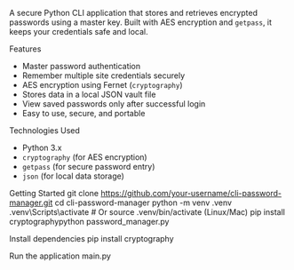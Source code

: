 A secure Python CLI application that stores and retrieves encrypted passwords using a master key. Built with AES encryption and `getpass`, it keeps your credentials safe and local.

Features
-  Master password authentication
-  Remember multiple site credentials securely
-  AES encryption using Fernet (`cryptography`)
-  Stores data in a local JSON vault file
-  View saved passwords only after successful login
-  Easy to use, secure, and portable


Technologies Used
- Python 3.x
- `cryptography` (for AES encryption)
- `getpass` (for secure password entry)
- `json` (for local data storage)

Getting Started
git clone https://github.com/your-username/cli-password-manager.git
cd cli-password-manager
python -m venv .venv
.venv\Scripts\activate   # Or source .venv/bin/activate (Linux/Mac)
pip install cryptographypython password_manager.py

Install dependencies
pip install cryptography

Run the application
main.py







































